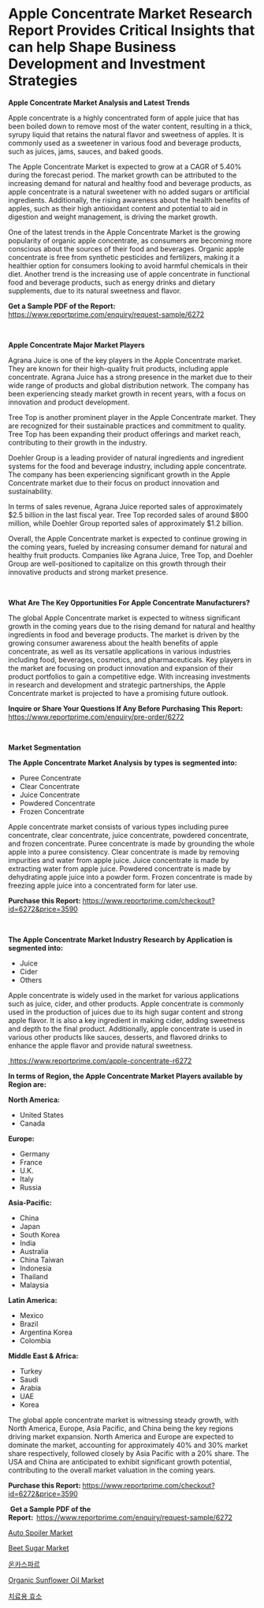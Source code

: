 <p><h1>Apple Concentrate Market Research Report Provides Critical Insights that can help Shape Business Development and Investment Strategies</h1></p><p><strong>Apple Concentrate Market Analysis and Latest Trends</strong></p>
<p><p>Apple concentrate is a highly concentrated form of apple juice that has been boiled down to remove most of the water content, resulting in a thick, syrupy liquid that retains the natural flavor and sweetness of apples. It is commonly used as a sweetener in various food and beverage products, such as juices, jams, sauces, and baked goods.</p><p>The Apple Concentrate Market is expected to grow at a CAGR of 5.40% during the forecast period. The market growth can be attributed to the increasing demand for natural and healthy food and beverage products, as apple concentrate is a natural sweetener with no added sugars or artificial ingredients. Additionally, the rising awareness about the health benefits of apples, such as their high antioxidant content and potential to aid in digestion and weight management, is driving the market growth.</p><p>One of the latest trends in the Apple Concentrate Market is the growing popularity of organic apple concentrate, as consumers are becoming more conscious about the sources of their food and beverages. Organic apple concentrate is free from synthetic pesticides and fertilizers, making it a healthier option for consumers looking to avoid harmful chemicals in their diet. Another trend is the increasing use of apple concentrate in functional food and beverage products, such as energy drinks and dietary supplements, due to its natural sweetness and flavor.</p></p>
<p><strong>Get a Sample PDF of the Report:&nbsp;</strong> <a href="https://www.reportprime.com/enquiry/request-sample/6272">https://www.reportprime.com/enquiry/request-sample/6272</a></p>
<p>&nbsp;</p>
<p><strong>Apple Concentrate Major Market Players</strong></p>
<p><p>Agrana Juice is one of the key players in the Apple Concentrate market. They are known for their high-quality fruit products, including apple concentrate. Agrana Juice has a strong presence in the market due to their wide range of products and global distribution network. The company has been experiencing steady market growth in recent years, with a focus on innovation and product development. </p><p>Tree Top is another prominent player in the Apple Concentrate market. They are recognized for their sustainable practices and commitment to quality. Tree Top has been expanding their product offerings and market reach, contributing to their growth in the industry.</p><p>Doehler Group is a leading provider of natural ingredients and ingredient systems for the food and beverage industry, including apple concentrate. The company has been experiencing significant growth in the Apple Concentrate market due to their focus on product innovation and sustainability.</p><p>In terms of sales revenue, Agrana Juice reported sales of approximately $2.5 billion in the last fiscal year. Tree Top recorded sales of around $800 million, while Doehler Group reported sales of approximately $1.2 billion.</p><p>Overall, the Apple Concentrate market is expected to continue growing in the coming years, fueled by increasing consumer demand for natural and healthy fruit products. Companies like Agrana Juice, Tree Top, and Doehler Group are well-positioned to capitalize on this growth through their innovative products and strong market presence.</p></p>
<p>&nbsp;</p>
<p><strong>What Are The Key Opportunities For Apple Concentrate Manufacturers?</strong></p>
<p><p>The global Apple Concentrate market is expected to witness significant growth in the coming years due to the rising demand for natural and healthy ingredients in food and beverage products. The market is driven by the growing consumer awareness about the health benefits of apple concentrate, as well as its versatile applications in various industries including food, beverages, cosmetics, and pharmaceuticals. Key players in the market are focusing on product innovation and expansion of their product portfolios to gain a competitive edge. With increasing investments in research and development and strategic partnerships, the Apple Concentrate market is projected to have a promising future outlook.</p></p>
<p><strong>Inquire or Share Your Questions If Any Before Purchasing This Report:</strong> <a href="https://www.reportprime.com/enquiry/pre-order/6272">https://www.reportprime.com/enquiry/pre-order/6272</a></p>
<p>&nbsp;</p>
<p><strong>Market Segmentation</strong></p>
<p><strong>The Apple Concentrate Market Analysis by types is segmented into:</strong></p>
<p><ul><li>Puree Concentrate</li><li>Clear Concentrate</li><li>Juice Concentrate</li><li>Powdered Concentrate</li><li>Frozen Concentrate</li></ul></p>
<p><p>Apple concentrate market consists of various types including puree concentrate, clear concentrate, juice concentrate, powdered concentrate, and frozen concentrate. Puree concentrate is made by grounding the whole apple into a puree consistency. Clear concentrate is made by removing impurities and water from apple juice. Juice concentrate is made by extracting water from apple juice. Powdered concentrate is made by dehydrating apple juice into a powder form. Frozen concentrate is made by freezing apple juice into a concentrated form for later use.</p></p>
<p><strong>Purchase this Report:&nbsp;</strong><a href="https://www.reportprime.com/checkout?id=6272&price=3590">https://www.reportprime.com/checkout?id=6272&price=3590</a></p>
<p>&nbsp;</p>
<p><strong>The Apple Concentrate Market Industry Research by Application is segmented into:</strong></p>
<p><ul><li>Juice</li><li>Cider</li><li>Others</li></ul></p>
<p><p>Apple concentrate is widely used in the market for various applications such as juice, cider, and other products. Apple concentrate is commonly used in the production of juices due to its high sugar content and strong apple flavor. It is also a key ingredient in making cider, adding sweetness and depth to the final product. Additionally, apple concentrate is used in various other products like sauces, desserts, and flavored drinks to enhance the apple flavor and provide natural sweetness.</p></p>
<p><a href="https://www.reportprime.com/apple-concentrate-r6272">&nbsp;https://www.reportprime.com/apple-concentrate-r6272</a></p>
<p><strong>In terms of Region, the Apple Concentrate Market Players available by Region are:</strong></p>
<p>
    <p> <strong> North America: </strong>
        <ul>
            <li>United States</li>
            <li>Canada</li>
        </ul>
        </p> 
    <p> <strong> Europe: </strong>
        <ul>
            <li>Germany</li>
            <li>France</li>
            <li>U.K.</li>
            <li>Italy</li>
            <li>Russia</li>
        </ul>
        </p> 
    <p> <strong> Asia-Pacific: </strong>
        <ul>
            <li>China</li>
            <li>Japan</li>
            <li>South Korea</li>
            <li>India</li>
            <li>Australia</li>
            <li>China Taiwan</li>
            <li>Indonesia</li>
            <li>Thailand</li>
            <li>Malaysia</li>
        </ul>
        </p> 
    <p> <strong> Latin America: </strong>
        <ul>
            <li>Mexico</li>
            <li>Brazil</li>
            <li>Argentina Korea</li>
            <li>Colombia</li>
        </ul>
        </p> 
    <p> <strong> Middle East & Africa: </strong>
        <ul>
            <li>Turkey</li>
            <li>Saudi</li>
            <li>Arabia</li>
            <li>UAE</li>
            <li>Korea</li>
        </ul>
    </p>
    </p>
<p><p>The global apple concentrate market is witnessing steady growth, with North America, Europe, Asia Pacific, and China being the key regions driving market expansion. North America and Europe are expected to dominate the market, accounting for approximately 40% and 30% market share respectively, followed closely by Asia Pacific with a 20% share. The USA and China are anticipated to exhibit significant growth potential, contributing to the overall market valuation in the coming years.</p></p>
<p><strong>Purchase this Report: </strong><a href="https://www.reportprime.com/checkout?id=6272&price=3590">https://www.reportprime.com/checkout?id=6272&price=3590</a></p>
<p>&nbsp;<strong>Get a Sample PDF of the Report:&nbsp;&nbsp;</strong><a href="https://www.reportprime.com/enquiry/request-sample/6272">https://www.reportprime.com/enquiry/request-sample/6272</a></p>
<p><strong></strong></p>
<p><p><a href="https://issuu.com/reportprime-2/docs/auto-spoiler-market-size-2030.pptx">Auto Spoiler Market</a></p><p><a href="https://github.com/johnbach50/Market-Research-Report-List-2/blob/main/beet-sugar-market.md">Beet Sugar Market</a></p><p><a href="https://github.com/darrellockm3ytan895656/Market-Research-Report-List-1/blob/main/318702217002.md">온카스파르</a></p><p><a href="https://github.com/pjcfca/Market-Research-Report-List-2/blob/main/organic-sunflower-oil-market.md">Organic Sunflower Oil Market</a></p><p><a href="https://github.com/Penelolack456456/Market-Research-Report-List-1/blob/main/291407717001.md">치료용 효소</a></p></p>